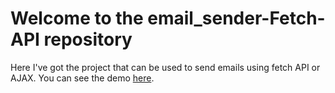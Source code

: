 # Welcome to the email_sender-Fetch-API repository
Here I've got the project that can be used to send emails using fetch API or AJAX. You can see the demo [here](https://marinmover.com/email_sender/).
